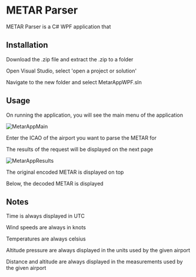 # METAR Parser

METAR Parser is a C# WPF application that 

## Installation

Download the .zip file and extract the .zip to a folder

Open Visual Studio, select 'open a project or solution'

Navigate to the new folder and select MetarAppWPF.sln

## Usage
On running the application, you will see the main menu of the application

![MetarAppMain](https://github.com/ofiber/MetarParser/assets/61956298/838cdc78-4a9e-4e3a-9f2a-8a250aa9084c)

Enter the ICAO of the airport you want to parse the METAR for

The results of the request will be displayed on the next page

![MetarAppResults](https://github.com/ofiber/MetarParser/assets/61956298/c2f7ebbf-a104-401b-aa06-2bc19e9304d7)

The original encoded METAR is displayed on top

Below, the decoded METAR is displayed

## Notes
Time is always displayed in UTC

Wind speeds are always in knots

Temperatures are always celsius

Altitude pressure are always displayed in the units used by the given airport

Distance and altitude are always displayed in the measurements used by the given airport
